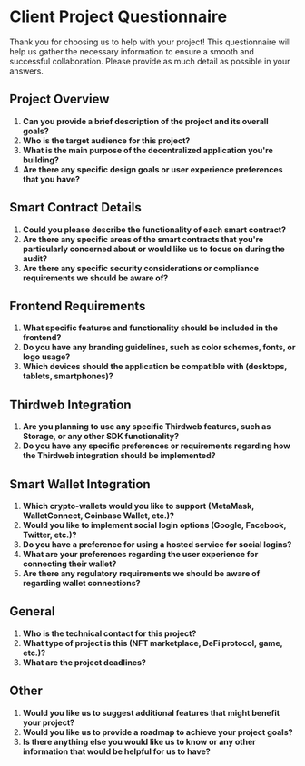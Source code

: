 # Client Project Questionnaire

Thank you for choosing us to help with your project! This questionnaire will help us gather the necessary information to ensure a smooth and successful collaboration. Please provide as much detail as possible in your answers.

## Project Overview

1.  **Can you provide a brief description of the project and its overall goals?**
2.  **Who is the target audience for this project?**
3.  **What is the main purpose of the decentralized application you're building?**
4.  **Are there any specific design goals or user experience preferences that you have?**

## Smart Contract Details

1.  **Could you please describe the functionality of each smart contract?**
2.  **Are there any specific areas of the smart contracts that you're particularly concerned about or would like us to focus on during the audit?**
3. **Are there any specific security considerations or compliance requirements we should be aware of?**

## Frontend Requirements

1.  **What specific features and functionality should be included in the frontend?**
2.  **Do you have any branding guidelines, such as color schemes, fonts, or logo usage?**
3.  **Which devices should the application be compatible with (desktops, tablets, smartphones)?**

## Thirdweb Integration

1.  **Are you planning to use any specific Thirdweb features, such as Storage, or any other SDK functionality?**
2.  **Do you have any specific preferences or requirements regarding how the Thirdweb integration should be implemented?**

## Smart Wallet Integration

1.  **Which crypto-wallets would you like to support (MetaMask, WalletConnect, Coinbase Wallet, etc.)?**
2.  **Would you like to implement social login options (Google, Facebook, Twitter, etc.)?**
3. **Do you have a preference for using a hosted service for social logins?**
4.  **What are your preferences regarding the user experience for connecting their wallet?**
5. **Are there any regulatory requirements we should be aware of regarding wallet connections?**

## General

1.  **Who is the technical contact for this project?**
2.  **What type of project is this (NFT marketplace, DeFi protocol, game, etc.)?**
3.  **What are the project deadlines?**

## Other

1.  **Would you like us to suggest additional features that might benefit your project?**
2. **Would you like us to provide a roadmap to achieve your project goals?**
3.  **Is there anything else you would like us to know or any other information that would be helpful for us to have?**